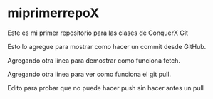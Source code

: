 # miprimerrepoX
Este es mi primer repositorio para las clases de ConquerX Git

Esto lo agregue para mostrar como hacer un commit desde GitHub.

Agregando otra linea para demostrar como funciona fetch.

Agregando otra linea para ver como funciona el git pull.

Edito para probar que no puede hacer push sin hacer antes un pull
